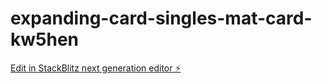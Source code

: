 # expanding-card-singles-mat-card-kw5hen

[Edit in StackBlitz next generation editor ⚡️](https://stackblitz.com/~/github.com/carlierpier/expanding-card-singles-mat-card-kw5hen)